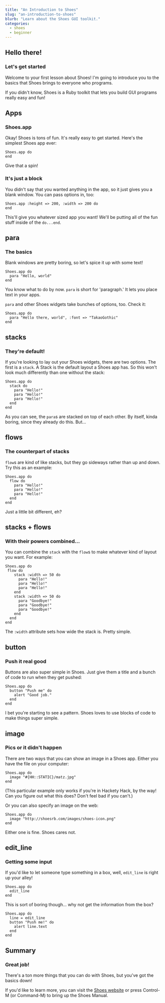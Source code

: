 ```yaml
---
title: "An Introduction to Shoes"
slug: "an-introduction-to-shoes"
blurb: "Learn about the Shoes GUI toolkit."
categories:
  - shoes
  - beginner
---
```


## Hello there!

### Let's get started

Welcome to your first lesson about Shoes! I'm going to introduce you to the
basics that Shoes brings to everyone who programs.

If you didn't know, Shoes is a Ruby toolkit that lets you build GUI programs
really easy and fun!

## Apps

### Shoes.app

Okay! Shoes is tons of fun. It's really easy to get started. Here's the simplest
Shoes app ever:

    Shoes.app do
    end

Give that a spin!

### It's just a block

You didn't say that you wanted anything in the app, so it just gives you a blank
window. You can pass options in, too: 

    Shoes.app :height => 200, :width => 200 do
    end

This'll give you whatever sized app you want! We'll be putting all of the fun
stuff inside of the `do...end`.

## para

### The basics

Blank windows are pretty boring, so let's spice it up with some text!

    Shoes.app do
      para "Hello, world"
    end

You know what to do by now. `para` is short for 'paragraph.' It lets you place
text in your apps.

`para` and other Shoes widgets take bunches of options, too. Check it:

    Shoes.app do
      para "Hello there, world", :font => "TakaoGothic"
    end

## stacks

### They're default!

If you're looking to lay out your Shoes widgets, there are two options. The
first is a `stack`. A Stack is the default layout a Shoes app has. So this won't
look much differently than one without the stack:

    Shoes.app do
      stack do
        para "Hello!"
        para "Hello!"
        para "Hello!"
      end
    end

As you can see, the `para`s are stacked on top of each other. By itself, kinda
boring, since they already do this. But...

## flows

### The counterpart of stacks

`flow`s are kind of like stacks, but they go sideways rather than up and down.
Try this as an example:

    Shoes.app do
      flow do
        para "Hello!"
        para "Hello!"
        para "Hello!"
      end
    end

Just a little bit different, eh?

## stacks + flows

### With their powers combined...

You can combine the `stack` with the `flow`s to make whatever kind of layout you
want. For example: 

    Shoes.app do
     flow do
        stack :width => 50 do
          para "Hello!"
          para "Hello!"
          para "Hello!"
        end
        stack :width => 50 do
          para "Goodbye!"
          para "Goodbye!"
          para "Goodbye!"
        end
      end
    end

The `:width` attribute sets how wide the stack is. Pretty simple.

## button

### Push it real good

Buttons are also super simple in Shoes. Just give them a title and a bunch of
code to run when they get pushed:

    Shoes.app do
      button "Push me" do
        alert "Good job."
      end
    end

I bet you're starting to see a pattern. Shoes loves to use blocks of code to
make things super simple.

## image

### Pics or it didn't happen

There are two ways that you can show an image in a Shoes app. Either you have
the file on your computer:

    Shoes.app do
      image "#{HH::STATIC}/matz.jpg"
    end

(This particular example only works if you're in Hackety Hack, by the way!
Can you figure out what this does? Don't feel bad if you can't.)

Or you can also specify an image on the web:

    Shoes.app do
      image "http://shoesrb.com/images/shoes-icon.png"
    end

Either one is fine. Shoes cares not.

## edit_line

### Getting some input

If you'd like to let someone type something in a box, well, `edit_line` is right
up your alley!

    Shoes.app do
      edit_line
    end

This is sort of boring though... why not get the information from the box?

    Shoes.app do
      line = edit_line
      button "Push me!" do
        alert line.text
      end
    end

## Summary

### Great job!

There's a ton more things that you can do with Shoes, but you've got the basics
down!

If you'd like to learn more, you can visit the [Shoes
website](http://shoesrb.com/) or press Control-M (or Command-M) to bring up the
Shoes Manual.
